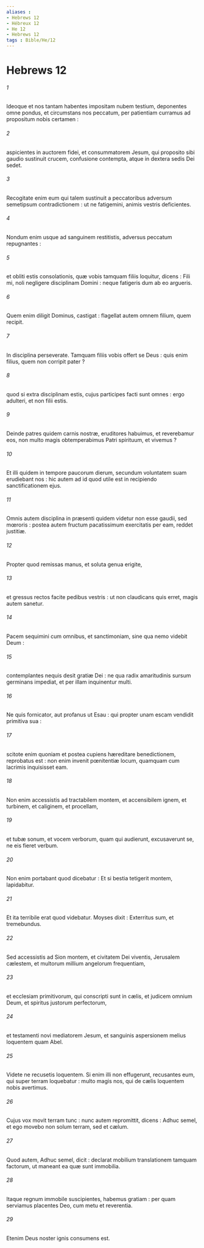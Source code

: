 ```yaml
---
aliases : 
- Hebrews 12
- Hébreux 12
- He 12
- Hebrews 12
tags : Bible/He/12
---
```


# Hebrews 12

###### 1
Ideoque et nos tantam habentes impositam nubem testium, deponentes omne pondus, et circumstans nos peccatum, per patientiam curramus ad propositum nobis certamen :
###### 2
aspicientes in auctorem fidei, et consummatorem Jesum, qui proposito sibi gaudio sustinuit crucem, confusione contempta, atque in dextera sedis Dei sedet.
###### 3
Recogitate enim eum qui talem sustinuit a peccatoribus adversum semetipsum contradictionem : ut ne fatigemini, animis vestris deficientes.
###### 4
Nondum enim usque ad sanguinem restitistis, adversus peccatum repugnantes :
###### 5
et obliti estis consolationis, quæ vobis tamquam filiis loquitur, dicens : Fili mi, noli negligere disciplinam Domini : neque fatigeris dum ab eo argueris.
###### 6
Quem enim diligit Dominus, castigat : flagellat autem omnem filium, quem recipit.
###### 7
In disciplina perseverate. Tamquam filiis vobis offert se Deus : quis enim filius, quem non corripit pater ?
###### 8
quod si extra disciplinam estis, cujus participes facti sunt omnes : ergo adulteri, et non filii estis.
###### 9
Deinde patres quidem carnis nostræ, eruditores habuimus, et reverebamur eos, non multo magis obtemperabimus Patri spirituum, et vivemus ?
###### 10
Et illi quidem in tempore paucorum dierum, secundum voluntatem suam erudiebant nos : hic autem ad id quod utile est in recipiendo sanctificationem ejus.
###### 11
Omnis autem disciplina in præsenti quidem videtur non esse gaudii, sed mœroris : postea autem fructum pacatissimum exercitatis per eam, reddet justitiæ.
###### 12
Propter quod remissas manus, et soluta genua erigite,
###### 13
et gressus rectos facite pedibus vestris : ut non claudicans quis erret, magis autem sanetur.
###### 14
Pacem sequimini cum omnibus, et sanctimoniam, sine qua nemo videbit Deum :
###### 15
contemplantes nequis desit gratiæ Dei : ne qua radix amaritudinis sursum germinans impediat, et per illam inquinentur multi.
###### 16
Ne quis fornicator, aut profanus ut Esau : qui propter unam escam vendidit primitiva sua :
###### 17
scitote enim quoniam et postea cupiens hæreditare benedictionem, reprobatus est : non enim invenit pœnitentiæ locum, quamquam cum lacrimis inquisisset eam.
###### 18
Non enim accessistis ad tractabilem montem, et accensibilem ignem, et turbinem, et caliginem, et procellam,
###### 19
et tubæ sonum, et vocem verborum, quam qui audierunt, excusaverunt se, ne eis fieret verbum.
###### 20
Non enim portabant quod dicebatur : Et si bestia tetigerit montem, lapidabitur.
###### 21
Et ita terribile erat quod videbatur. Moyses dixit : Exterritus sum, et tremebundus.
###### 22
Sed accessistis ad Sion montem, et civitatem Dei viventis, Jerusalem cælestem, et multorum millium angelorum frequentiam,
###### 23
et ecclesiam primitivorum, qui conscripti sunt in cælis, et judicem omnium Deum, et spiritus justorum perfectorum,
###### 24
et testamenti novi mediatorem Jesum, et sanguinis aspersionem melius loquentem quam Abel.
###### 25
Videte ne recusetis loquentem. Si enim illi non effugerunt, recusantes eum, qui super terram loquebatur : multo magis nos, qui de cælis loquentem nobis avertimus.
###### 26
Cujus vox movit terram tunc : nunc autem repromittit, dicens : Adhuc semel, et ego movebo non solum terram, sed et cælum.
###### 27
Quod autem, Adhuc semel, dicit : declarat mobilium translationem tamquam factorum, ut maneant ea quæ sunt immobilia.
###### 28
Itaque regnum immobile suscipientes, habemus gratiam : per quam serviamus placentes Deo, cum metu et reverentia.
###### 29
Etenim Deus noster ignis consumens est.
